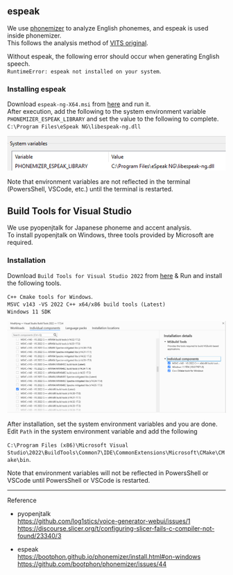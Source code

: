 ## espeak

We use [phonemizer](https://github.com/bootphon/phonemizer) to analyze English phonemes, and espeak is used inside phonemizer.  
This follows the analysis method of [VITS original](https://github.com/jaywalnut310/vits).

Without espeak, the following error should occur when generating English speech.  
`RuntimeError: espeak not installed on your system`.

### Installing espeak
Download `espeak-ng-X64.msi` from [here](https://github.com/espeak-ng/espeak-ng/releases) and run it.  
After execution, add the following to the system environment variable `PHONEMIZER_ESPEAK_LIBRARY` and set the value to the following to complete.  
`C:\Program Files\eSpeak NG\libespeak-ng.dll`

![](images/espeak.png)

Note that environment variables are not reflected in the terminal (PowersShell, VSCode, etc.) until the terminal is restarted.



## Build Tools for Visual Studio
We use pyopenjtalk for Japanese phoneme and accent analysis.  
To install pyopenjtalk on Windows, three tools provided by Microsoft are required.

### Installation
Download `Build Tools for Visual Studio 2022` from [here](https://visualstudio.microsoft.com/ja/downloads/#build-tools-for-visual-studio-2022) & Run and install the following tools.

`C++ Cmake tools for Windows`.  
`MSVC v143 -VS 2022 C++ x64/x86 build tools (Latest)`  
`Windows 11 SDK`

![](images/vs_tools.png)

After installation, set the system environment variables and you are done.  
Edit `Path` in the system environment variable and add the following  

`C:\Program Files (x86)\Microsoft Visual Studio\2022\BuildTools\Common7\IDE\CommonExtensions\Microsoft\CMake\CMake\bin`.

Note that environment variables will not be reflected in PowersShell or VSCode until PowersShell or VSCode is restarted.


---
Reference
- pyopenjtalk  
https://github.com/log1stics/voice-generator-webui/issues/1  
https://discourse.slicer.org/t/configuring-slicer-fails-c-compiler-not-found/23340/3

- espeak  
https://bootphon.github.io/phonemizer/install.html#on-windows  
https://github.com/bootphon/phonemizer/issues/44